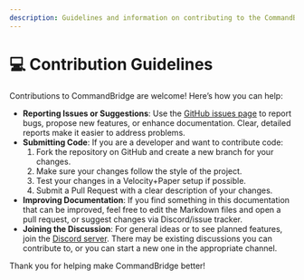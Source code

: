 ```yaml
---
description: Guidelines and information on contributing to the CommandBridge project.
---
```


# 💻 Contribution Guidelines

Contributions to CommandBridge are welcome! Here’s how you can help:

* **Reporting Issues or Suggestions**: Use the [GitHub issues page](https://github.com/72-S/CommandBridge/issues) to report bugs, propose new features, or enhance documentation. Clear, detailed reports make it easier to address problems.
* **Submitting Code**: If you are a developer and want to contribute code:
  1. Fork the repository on GitHub and create a new branch for your changes.
  2. Make sure your changes follow the style of the project.
  3. Test your changes in a Velocity+Paper setup if possible.
  4. Submit a Pull Request with a clear description of your changes.
* **Improving Documentation**: If you find something in this documentation that can be improved, feel free to edit the Markdown files and open a pull request, or suggest changes via Discord/issue tracker.
* **Joining the Discussion**: For general ideas or to see planned features, join the [Discord server](https://discord.gg/QPqBYb44ce). There may be existing discussions you can contribute to, or you can start a new one in the appropriate channel.

Thank you for helping make CommandBridge better!
